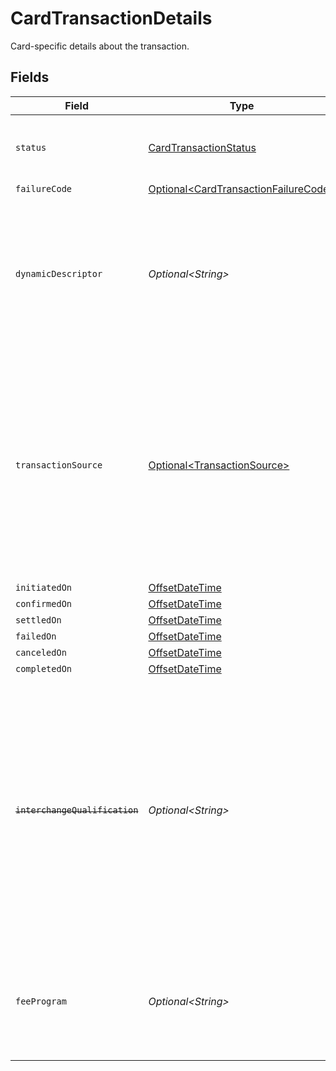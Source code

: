 # CardTransactionDetails

Card-specific details about the transaction.


## Fields

| Field                                                                                                                                                                                                                    | Type                                                                                                                                                                                                                     | Required                                                                                                                                                                                                                 | Description                                                                                                                                                                                                              | Example                                                                                                                                                                                                                  |
| ------------------------------------------------------------------------------------------------------------------------------------------------------------------------------------------------------------------------ | ------------------------------------------------------------------------------------------------------------------------------------------------------------------------------------------------------------------------ | ------------------------------------------------------------------------------------------------------------------------------------------------------------------------------------------------------------------------ | ------------------------------------------------------------------------------------------------------------------------------------------------------------------------------------------------------------------------ | ------------------------------------------------------------------------------------------------------------------------------------------------------------------------------------------------------------------------ |
| `status`                                                                                                                                                                                                                 | [CardTransactionStatus](../../models/components/CardTransactionStatus.md)                                                                                                                                                | :heavy_check_mark:                                                                                                                                                                                                       | Status of a transaction within the card payment lifecycle.                                                                                                                                                               |                                                                                                                                                                                                                          |
| `failureCode`                                                                                                                                                                                                            | [Optional\<CardTransactionFailureCode>](../../models/components/CardTransactionFailureCode.md)                                                                                                                           | :heavy_minus_sign:                                                                                                                                                                                                       | N/A                                                                                                                                                                                                                      |                                                                                                                                                                                                                          |
| `dynamicDescriptor`                                                                                                                                                                                                      | *Optional\<String>*                                                                                                                                                                                                      | :heavy_minus_sign:                                                                                                                                                                                                       | An optional override of the default card statement descriptor for a transfer. Accounts must be enabled by Moov to set this field.                                                                                        | WhlBdy *Yoga 11-12                                                                                                                                                                                                       |
| `transactionSource`                                                                                                                                                                                                      | [Optional\<TransactionSource>](../../models/components/TransactionSource.md)                                                                                                                                             | :heavy_minus_sign:                                                                                                                                                                                                       | Specifies the nature and initiator of a transaction. <br/><br/>Crucial for recurring and merchant-initiated transactions as per card scheme rules. <br/>Omit for customer-initiated e-commerce transactions.             |                                                                                                                                                                                                                          |
| `initiatedOn`                                                                                                                                                                                                            | [OffsetDateTime](https://docs.oracle.com/javase/8/docs/api/java/time/OffsetDateTime.html)                                                                                                                                | :heavy_minus_sign:                                                                                                                                                                                                       | N/A                                                                                                                                                                                                                      |                                                                                                                                                                                                                          |
| `confirmedOn`                                                                                                                                                                                                            | [OffsetDateTime](https://docs.oracle.com/javase/8/docs/api/java/time/OffsetDateTime.html)                                                                                                                                | :heavy_minus_sign:                                                                                                                                                                                                       | N/A                                                                                                                                                                                                                      |                                                                                                                                                                                                                          |
| `settledOn`                                                                                                                                                                                                              | [OffsetDateTime](https://docs.oracle.com/javase/8/docs/api/java/time/OffsetDateTime.html)                                                                                                                                | :heavy_minus_sign:                                                                                                                                                                                                       | N/A                                                                                                                                                                                                                      |                                                                                                                                                                                                                          |
| `failedOn`                                                                                                                                                                                                               | [OffsetDateTime](https://docs.oracle.com/javase/8/docs/api/java/time/OffsetDateTime.html)                                                                                                                                | :heavy_minus_sign:                                                                                                                                                                                                       | N/A                                                                                                                                                                                                                      |                                                                                                                                                                                                                          |
| `canceledOn`                                                                                                                                                                                                             | [OffsetDateTime](https://docs.oracle.com/javase/8/docs/api/java/time/OffsetDateTime.html)                                                                                                                                | :heavy_minus_sign:                                                                                                                                                                                                       | N/A                                                                                                                                                                                                                      |                                                                                                                                                                                                                          |
| `completedOn`                                                                                                                                                                                                            | [OffsetDateTime](https://docs.oracle.com/javase/8/docs/api/java/time/OffsetDateTime.html)                                                                                                                                | :heavy_minus_sign:                                                                                                                                                                                                       | N/A                                                                                                                                                                                                                      |                                                                                                                                                                                                                          |
| ~~`interchangeQualification`~~                                                                                                                                                                                           | *Optional\<String>*                                                                                                                                                                                                      | :heavy_minus_sign:                                                                                                                                                                                                       | : warning: ** DEPRECATED **: This will be removed in a future release, please migrate away from it as soon as possible.<br/><br/>The program assigned by the card network that determines the interchange rate for the transfer. | Visa Signature and Visa Infinite (Spend not-qualified) Product 1                                                                                                                                                         |
| `feeProgram`                                                                                                                                                                                                             | *Optional\<String>*                                                                                                                                                                                                      | :heavy_minus_sign:                                                                                                                                                                                                       | The program assigned by the card network that determines the interchange rate for the transfer.                                                                                                                          | Visa Signature and Visa Infinite (Spend not-qualified) Product 1                                                                                                                                                         |